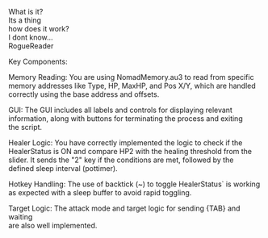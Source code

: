 What is it? <BR>
Its a thing<BR>
how does it work?<BR>
I dont know...<BR>
RogueReader<BR>

Key Components:<BR>

Memory Reading: You are using NomadMemory.au3 to read from specific<BR>
memory addresses like Type, HP, MaxHP, and Pos X/Y, which are handled<BR>
correctly using the base address and offsets.

GUI: The GUI includes all labels and controls for displaying relevant<BR>
information, along with buttons for terminating the process and exiting<BR>
the script.<BR>
 
Healer Logic: You have correctly implemented the logic to check if the <BR>
HealerStatus is ON and compare HP2 with the healing threshold from the <BR>
slider. It sends the "2" key if the conditions are met, followed by the <BR>
defined sleep interval (pottimer).

Hotkey Handling: The use of backtick (~) to toggle HealerStatus` is working <BR>
as expected with a sleep buffer to avoid rapid toggling.<BR>

Target Logic: The attack mode and target logic for sending {TAB} and waiting <BR>
are also well implemented.